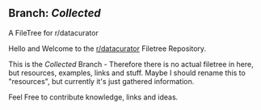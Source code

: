 ## Branch: *Collected*
A FileTree for r/datacurator

Hello and Welcome to the [r/datacurator](https://reddit.com/r/datacurator) Filetree Repository.  

This is the *Collected* Branch - Therefore there is no actual filetree in here, but resources, examples, links and stuff. Maybe I should rename this to "resources", but currently it's just gathered information.

Feel Free to contribute knowledge, links and ideas.
